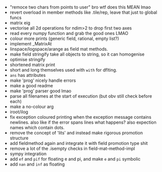 - "remoce two chars from points to user" bro wtf does this MEAN lmao
- revert overload in member methods like .tile/rep, leave that just to global
    funcs
- matrix eig
- vectorise all 2d operations for ndim>2 to drop first two axes
- read every numpy function and grab the good ones LMAO
- colour more prints (generic field, rational, empty list?)
- implement _MatrixAt
- linspace/logspace/arange as field mat methods.
- make field stringify take all objects to string, so it can homogenise
- optimise stringify
- shortened matrix print
- short and long themselves used with `with` for dflting.
- `ans` has attributes
- make 'prog' nicely handle errors
- make a good readme
- make 'prog' parser good lmao
- parse all filenames at the start of execution (but obv still check before each)
- make a no-colour arg
- iroot/ilog
- fix exception coloured printing when the exception message contains newlines.
    also like if the error spans lines what happens? also expection names which
    contain dots.
- remove the concept of 'lits' and instead make rigorous promotion structure
- add fieldmethod again and integrate it with field promotion type shit
- remove a lot of the .isempty checks in field-mat-method-impl
- sympy integration
- add `ef` and `pif` for floating e and pi, and make `e` and `pi` symbolic
- add `nan` and `inf` as floating
